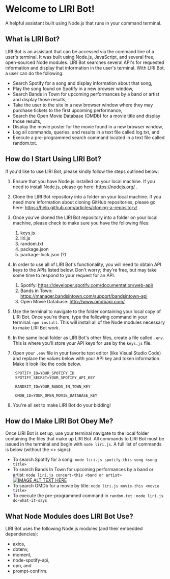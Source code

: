 # Welcome to LIRI Bot!
A helpful assistant built using Node.js that runs in your command terminal.

## What is LIRI Bot?
LIRI Bot is an assistant that can be accessed via the command line of a user's terminal. It was built using Node.js, JavaScript, and several free, open-sourced Node modules. LIRI Bot searches several API's for requested information and display that information in the user's terminal. With LIRI Bot, a user can do the following:
* Search Spotify for a song and display information about that song,
* Play the song found on Spotify in a new browser window,
* Search Bands in Town for upcoming performances by a band or artist and display those results,
* Take the user to the site in a new browser window where they may purchase tickets to the first upcoming performance,
* Search the Open Movie Database (OMDb) for a movie title and display those results,
* Display the movie poster for the movie found in a new browser window,
* Log all commands, queries, and results in a text file called log.txt, and
* Execute a pre-programmed search command located in a text file called random.txt.

## How do I Start Using LIRI Bot?
If you'd like to use LIRI Bot, please kindly follow the steps outlined below:
1. Ensure that you have Node.js installed on your local machine. If you need to install Node.js, please go here: https://nodejs.org/ .
1. Clone the LIRI Bot repository into a folder on your local machine. If you need more information about cloning GitHub repositories, please go here: https://help.github.com/articles/cloning-a-repository/ .
1. Once you've cloned the LIRI Bot repository into a folder on your local machine, please check to make sure you have the following files:
    1. keys.js
    1. liri.js
    1. random.txt
    1. package.json
    1. package-lock.json (?)
1. In order to use all of LIRI Bot's functionality, you will need to obtain API keys to the APIs listed below. Don't worry; they're free, but may take some time to respond to your request for an API.
    1. Spotify: https://developer.spotify.com/documentation/web-api/
    1. Bands in Town: https://manager.bandsintown.com/support/bandsintown-api
    1. Open Movie Database: http://www.omdbapi.com/
1. Use the terminal to navigate to the folder containing your local copy of LIRI Bot. Once you're there, type the following command in your terminal: `npm install`. This will install all of the Node modules necessary to make LIRI Bot work.
1. In the same local folder as LIRI Bot's other files, create a file called `.env`. This is where you'll store your API keys for use by the `keys.js` file.
1. Open your `.env` file in your favorite text editor (like Visual Studio Code) and replace the values below with your API key and token information. Make it look like the code below.
        
       
        SPOTIFY_ID=YOUR_SPOTIFY_ID
        SPOTIFY_SECRET=YOUR_SPOTIFY_API_KEY

        BANDSIT_ID=YOUR_BANDS_IN_TOWN_KEY

        OMDB_ID=YOUR_OPEN_MOVIE_DATABASE_KEY

1. You're all set to make LIRI Bot do your bidding!

## How do I Make LIRI Bot Obey Me?
Once LIRI Bot is set up, use your terminal navigate to the local folder containing the files that make up LIRI Bot. All commands to LIRI Bot must be issued in the terminal and begin with `node liri.js`. A full list of commands is below (without the <> signs):
* To search Spotify for a song: `node liri.js spotify-this-song <song title>`
* To search Bands In Town for upcoming performances by a band or artist: `node liri.js concert-this <band or artist>`
[![IMAGE ALT TEXT HERE](http://img.youtube.com/vi/28GwKh46bWQ/0.jpg)](http://www.youtube.com/watch?v=28GwKh46bWQ) 
* To search OMDb for a movie by title: `node liri.js movie-this <movie title>`
* To execute the pre-programmed command in `random.txt` : `node liri.js do-what-it-says`


## What Node Modules does LIRI Bot Use?
LIRI Bot uses the following Node.js modules (and their embedded dependencies):
* axios,
* dotenv,
* moment,
* node-spotify-api,
* opn, and
* prompt-confirm.



